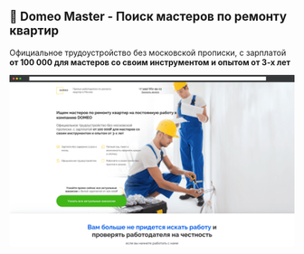 ## 🔗 Domeo Master - Поиск мастеров по ремонту квартир

Официальное трудоустройство без московской прописки, с зарплатой <b>от 100 000 для мастеров со своим инструментом и опытом от 3-х лет</b>

![Preview](public/preview.png)
